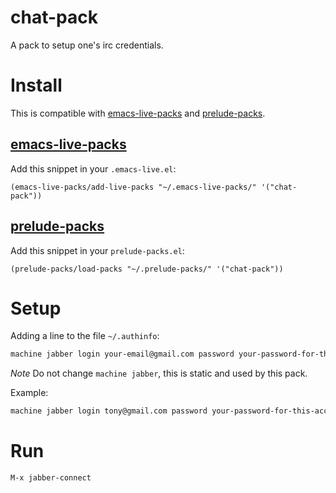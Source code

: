 chat-pack
=========

A pack to setup one's irc credentials.

# Install

This is compatible with [emacs-live-packs](https://github.com/ardumont/emacs-live-packs) and [prelude-packs](https://github.com/ardumont/prelude-packs).

## [emacs-live-packs](https://github.com/ardumont/emacs-live-packs)

Add this snippet in your `.emacs-live.el`:
```elisp
(emacs-live-packs/add-live-packs "~/.emacs-live-packs/" '("chat-pack"))
```

## [prelude-packs](https://github.com/ardumont/prelude-packs)

Add this snippet in your `prelude-packs.el`:
```elisp
(prelude-packs/load-packs "~/.prelude-packs/" '("chat-pack"))
```
# Setup

Adding a line to the file `~/.authinfo`:

```txt
machine jabber login your-email@gmail.com password your-password-for-this-account
```

*Note* Do not change `machine jabber`, this is static and used by this pack.

Example:
```txt
machine jabber login tony@gmail.com password your-password-for-this-account
```

# Run

`M-x jabber-connect`
